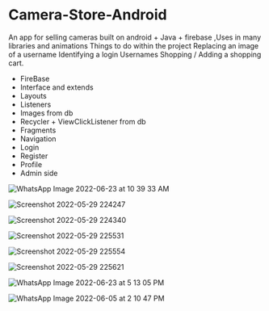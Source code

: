 # Camera-Store-Android
An app for selling cameras built on android + Java + firebase ,Uses in many libraries and animations
Things to do within the project Replacing an image of a username Identifying a login Usernames Shopping / Adding a shopping cart.
- FireBase
- Interface and extends
- Layouts
- Listeners
- Images from db
-  Recycler + ViewClickListener from db
-  Fragments 
-  Navigation
-  Login
-  Register
-  Profile
-  Admin side

![WhatsApp Image 2022-06-23 at 10 39 33 AM](https://user-images.githubusercontent.com/88317294/175319976-dc933692-2743-4e1b-bad1-d46d9480a610.jpeg)

![Screenshot 2022-05-29 224247](https://user-images.githubusercontent.com/88317294/170890582-4e338b37-b707-4435-aae8-464a842acb8e.png)

![Screenshot 2022-05-29 224340](https://user-images.githubusercontent.com/88317294/170890588-94aec3ba-ac09-4664-9796-c1338d834cb2.png)

![Screenshot 2022-05-29 225531](https://user-images.githubusercontent.com/88317294/170890591-0f60595d-eb87-402c-bbaf-5d9141fce481.png)

![Screenshot 2022-05-29 225554](https://user-images.githubusercontent.com/88317294/170890595-fc0e6841-e7bc-442c-af45-6c2ffd2ecedc.png)

![Screenshot 2022-05-29 225621](https://user-images.githubusercontent.com/88317294/170890599-6d2eb764-3404-4206-b37f-bd3fa13c4a35.png)

![WhatsApp Image 2022-06-23 at 5 13 05 PM](https://user-images.githubusercontent.com/88317294/175320899-a2cb3c9f-203e-4033-a05d-bde6bad01d7a.jpeg)

![WhatsApp Image 2022-06-05 at 2 10 47 PM](https://user-images.githubusercontent.com/88317294/172047900-6445e6be-8459-4534-8c7c-c39dbe59e04e.jpeg)
 
